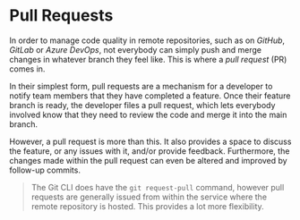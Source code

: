 # Pull Requests

In order to manage code quality in remote repositories, such as on *GitHub*, *GitLab* or *Azure DevOps*, not everybody can simply push and merge changes in whatever branch they feel like. This is where a *pull request* (PR) comes in.

In their simplest form, pull requests are a mechanism for a developer to notify team members that they have completed a feature. Once their feature branch is ready, the developer files a pull request, which lets everybody involved know that they need to review the code and merge it into the main branch.

However, a pull request is more than this. It also provides a space to discuss the feature, or any issues with it, and/or provide feedback. Furthermore, the changes made within the pull request can even be altered and improved by follow-up commits.

> The Git CLI does have the `git request-pull` command, however pull requests are generally issued from within the service where the remote repository is hosted. This provides a lot more flexibility.
